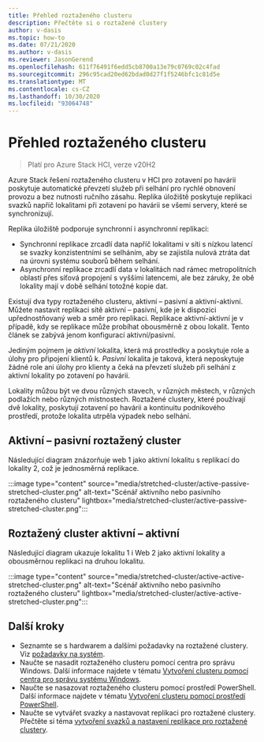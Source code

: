 ```yaml
---
title: Přehled roztaženého clusteru
description: Přečtěte si o roztažené clustery
author: v-dasis
ms.topic: how-to
ms.date: 07/21/2020
ms.author: v-dasis
ms.reviewer: JasonGerend
ms.openlocfilehash: 611f76491f6edd5cb8700a13e79c0769c02c4fad
ms.sourcegitcommit: 296c95cad20ed62bdad0d27f1f5246bfc1c81d5e
ms.translationtype: MT
ms.contentlocale: cs-CZ
ms.lasthandoff: 10/30/2020
ms.locfileid: "93064748"
---
```

# <a name="stretched-clusters-overview"></a>Přehled roztaženého clusteru

> Platí pro Azure Stack HCI, verze v20H2

Azure Stack řešení roztaženého clusteru v HCI pro zotavení po havárii poskytuje automatické převzetí služeb při selhání pro rychlé obnovení provozu a bez nutnosti ručního zásahu. Replika úložiště poskytuje replikaci svazků napříč lokalitami při zotavení po havárii se všemi servery, které se synchronizují.

Replika úložiště podporuje synchronní i asynchronní replikaci:

- Synchronní replikace zrcadlí data napříč lokalitami v síti s nízkou latencí se svazky konzistentními se selháním, aby se zajistila nulová ztráta dat na úrovni systému souborů během selhání.
- Asynchronní replikace zrcadlí data v lokalitách nad rámec metropolitních oblastí přes síťová propojení s vyššími latencemi, ale bez záruky, že obě lokality mají v době selhání totožné kopie dat.

Existují dva typy roztaženého clusteru, aktivní – pasivní a aktivní-aktivní. Můžete nastavit replikaci sítě aktivní – pasivní, kde je k dispozici upřednostňovaný web a směr pro replikaci. Replikace aktivní-aktivní je v případě, kdy se replikace může probíhat obousměrně z obou lokalit. Tento článek se zabývá jenom konfigurací aktivní/pasivní.

Jediným pojmem je *aktivní* lokalita, která má prostředky a poskytuje role a úlohy pro připojení klientů k. *Pasivní* lokalita je taková, která neposkytuje žádné role ani úlohy pro klienty a čeká na převzetí služeb při selhání z aktivní lokality po zotavení po havárii.

Lokality můžou být ve dvou různých stavech, v různých městech, v různých podlažích nebo různých místnostech. Roztažené clustery, které používají dvě lokality, poskytují zotavení po havárii a kontinuitu podnikového prostředí, protože lokalita utrpěla výpadek nebo selhání.

## <a name="active-passive-stretched-cluster"></a>Aktivní – pasivní roztažený cluster

Následující diagram znázorňuje web 1 jako aktivní lokalitu s replikací do lokality 2, což je jednosměrná replikace.

:::image type="content" source="media/stretched-cluster/active-passive-stretched-cluster.png" alt-text="Scénář aktivního nebo pasivního roztaženého clusteru"  lightbox="media/stretched-cluster/active-passive-stretched-cluster.png":::

## <a name="active-active-stretched-cluster"></a>Roztažený cluster aktivní – aktivní

Následující diagram ukazuje lokalitu 1 i Web 2 jako aktivní lokality a obousměrnou replikaci na druhou lokalitu.

:::image type="content" source="media/stretched-cluster/active-active-stretched-cluster.png" alt-text="Scénář aktivního nebo pasivního roztaženého clusteru" lightbox="media/stretched-cluster/active-active-stretched-cluster.png":::

## <a name="next-steps"></a>Další kroky

- Seznamte se s hardwarem a dalšími požadavky na roztažené clustery. Viz [požadavky na systém](system-requirements.md).
- Naučte se nasadit roztaženého clusteru pomocí centra pro správu Windows. Další informace najdete v tématu [Vytvoření clusteru pomocí centra pro správu systému Windows](../deploy/create-cluster.md).
- Naučte se nasazovat roztaženého clusteru pomocí prostředí PowerShell. Další informace najdete v tématu [Vytvoření clusteru pomocí prostředí PowerShell](../deploy/create-cluster-powershell.md).
- Naučte se vytvářet svazky a nastavovat replikaci pro roztažené clustery. Přečtěte si téma [vytvoření svazků a nastavení replikace pro roztažené clustery](../manage/create-stretched-volumes.md).
